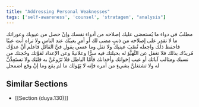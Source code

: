 ```yaml
---
title: "Addressing Personal Weaknesses"
tags: ['self-awareness', 'counsel', 'stratagem', "analysis"]
---
```


 مطلبٌ في دواء ما يُستعصَى عليك إصلاحه من أدواء نفسك وإنْ حصل من عيوبك وعوراتك ما لا تقدِر على إصلاحه من ذنبٍ مضى لك أو أمرٍ يعيبُك عند الناس ولا تراه أنت عيبًا فاحفظ ذلك واجعله نُصْبَ عينيك ولا تقل وما عسى يقول فيَّ القائل فاعلم أنَّ عدوَّك مُريدُك بذلك فلا تغفل عن التَّهيُّؤ له بحيلتك فيه سرًّا وعلانيةً وعن الإعداد لقوَّتك وحُجتك من نسبك ومثالب آبائك أو عيب إخوانك وأخدانك  فأمَّا الباطل فلا تَرُوعَنَّ به قلبَك ولا تستَعِدَّنَّ له ولا تشتغلنَّ بشيءٍ من أمره فإنه لا يَهُولك ما لم يقع وما إنْ وقع اضمحل

## Similar Sections
- [[Section (duya.130)]]
